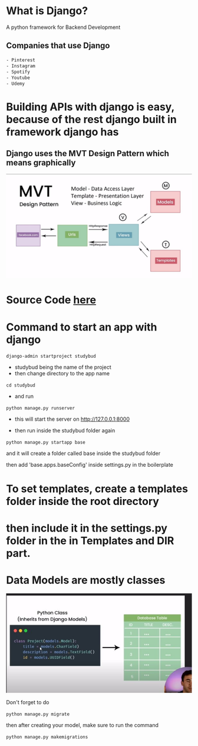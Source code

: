 # What is Django?

A python framework for Backend Development

## Companies that use Django

    - Pinterest
    - Instagram
    - Spotify
    - Youtube
    - Udemy

# Building APIs with django is easy, because of the rest django built in framework django has

## Django uses the MVT Design Pattern which means graphically

![MVT](mvt.jpg)

# Source Code [here](https://github.com/divanov11/StudyBud/)

# Command to start an app with django

`django-admin startproject studybud`

- studybud being the name of the project
- then change directory to the app name

`cd studybud`

- and run

`python manage.py runserver`

- this will start the server on http://127.0.0.1:8000

- then run inside the studybud folder again

`python manage.py startapp base`

and it will create a folder called base inside the studybud folder

then add 'base.apps.baseConfig' inside settings.py in the boilerplate

# To set templates, create a templates folder inside the root directory

# then include it in the settings.py folder in the in Templates and DIR part.

# Data Models are mostly classes

![Model](model.jpg)

Don't forget to do

`python manage.py migrate`

then after creating your model, make sure to run the command

`python manage.py makemigrations`
